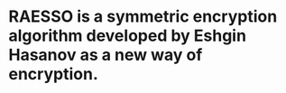 # RAESSO is a symmetric encryption algorithm developed by Eshgin Hasanov as a new way of encryption.
